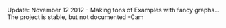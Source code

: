 Update: November 12 2012 - Making tons of Examples with fancy graphs... The project is stable, but not documented
-Cam
